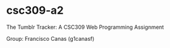 csc309-a2
=========

The Tumblr Tracker: A CSC309 Web Programming Assignment

Group:
Francisco Canas (g1canasf)
